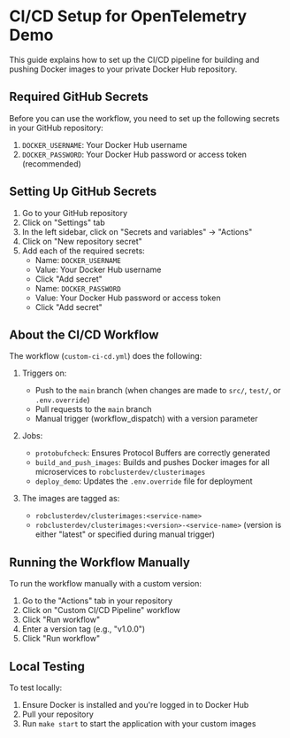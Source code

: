 # CI/CD Setup for OpenTelemetry Demo

This guide explains how to set up the CI/CD pipeline for building and pushing Docker images to your private Docker Hub repository.

## Required GitHub Secrets

Before you can use the workflow, you need to set up the following secrets in your GitHub repository:

1. `DOCKER_USERNAME`: Your Docker Hub username
2. `DOCKER_PASSWORD`: Your Docker Hub password or access token (recommended)

## Setting Up GitHub Secrets

1. Go to your GitHub repository
2. Click on "Settings" tab
3. In the left sidebar, click on "Secrets and variables" → "Actions"
4. Click on "New repository secret"
5. Add each of the required secrets:
   - Name: `DOCKER_USERNAME`
   - Value: Your Docker Hub username
   - Click "Add secret"
   - Name: `DOCKER_PASSWORD`
   - Value: Your Docker Hub password or access token
   - Click "Add secret"

## About the CI/CD Workflow

The workflow (`custom-ci-cd.yml`) does the following:

1. Triggers on:
   - Push to the `main` branch (when changes are made to `src/`, `test/`, or `.env.override`)
   - Pull requests to the `main` branch
   - Manual trigger (workflow_dispatch) with a version parameter

2. Jobs:
   - `protobufcheck`: Ensures Protocol Buffers are correctly generated
   - `build_and_push_images`: Builds and pushes Docker images for all microservices to `robclusterdev/clusterimages`
   - `deploy_demo`: Updates the `.env.override` file for deployment

3. The images are tagged as:
   - `robclusterdev/clusterimages:<service-name>`
   - `robclusterdev/clusterimages:<version>-<service-name>` (version is either "latest" or specified during manual trigger)

## Running the Workflow Manually

To run the workflow manually with a custom version:

1. Go to the "Actions" tab in your repository
2. Click on "Custom CI/CD Pipeline" workflow
3. Click "Run workflow"
4. Enter a version tag (e.g., "v1.0.0")
5. Click "Run workflow"

## Local Testing

To test locally:

1. Ensure Docker is installed and you're logged in to Docker Hub
2. Pull your repository
3. Run `make start` to start the application with your custom images 